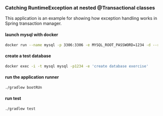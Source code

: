 ### Catching RuntimeException at nested @Transactional classes

This application is an example for showing how exception handling works in Spring transaction manager.

#### launch mysql with docker
```bash
docker run --name mysql -p 3306:3306 -e MYSQL_ROOT_PASSWORD=1234 -d --rm mysql:5 --character-set-server=utf8mb4 --collation-server=utf8mb4_unicode_ci
```

#### create a test database
```bash
docker exec -i -t mysql mysql -p1234 -e 'create database exercise'
```

#### run the application runner
```bash
./gradlew bootRUn
```


#### run test
```bash
./gradlew test
```

